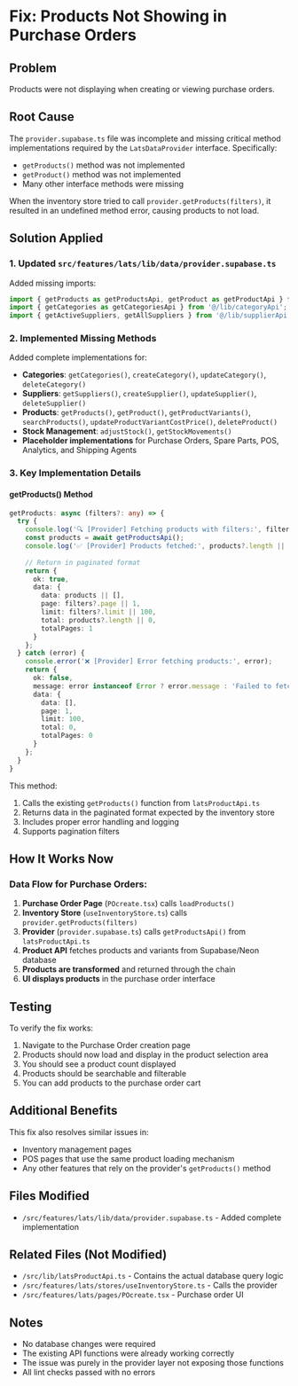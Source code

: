 # Fix: Products Not Showing in Purchase Orders

## Problem
Products were not displaying when creating or viewing purchase orders.

## Root Cause
The `provider.supabase.ts` file was incomplete and missing critical method implementations required by the `LatsDataProvider` interface. Specifically:
- `getProducts()` method was not implemented
- `getProduct()` method was not implemented
- Many other interface methods were missing

When the inventory store tried to call `provider.getProducts(filters)`, it resulted in an undefined method error, causing products to not load.

## Solution Applied

### 1. Updated `src/features/lats/lib/data/provider.supabase.ts`

Added missing imports:
```typescript
import { getProducts as getProductsApi, getProduct as getProductApi } from '@/lib/latsProductApi';
import { getCategories as getCategoriesApi } from '@/lib/categoryApi';
import { getActiveSuppliers, getAllSuppliers } from '@/lib/supplierApi';
```

### 2. Implemented Missing Methods

Added complete implementations for:
- **Categories**: `getCategories()`, `createCategory()`, `updateCategory()`, `deleteCategory()`
- **Suppliers**: `getSuppliers()`, `createSupplier()`, `updateSupplier()`, `deleteSupplier()`
- **Products**: `getProducts()`, `getProduct()`, `getProductVariants()`, `searchProducts()`, `updateProductVariantCostPrice()`, `deleteProduct()`
- **Stock Management**: `adjustStock()`, `getStockMovements()`
- **Placeholder implementations** for Purchase Orders, Spare Parts, POS, Analytics, and Shipping Agents

### 3. Key Implementation Details

#### getProducts() Method
```typescript
getProducts: async (filters?: any) => {
  try {
    console.log('🔍 [Provider] Fetching products with filters:', filters);
    const products = await getProductsApi();
    console.log('✅ [Provider] Products fetched:', products?.length || 0);
    
    // Return in paginated format
    return {
      ok: true,
      data: {
        data: products || [],
        page: filters?.page || 1,
        limit: filters?.limit || 100,
        total: products?.length || 0,
        totalPages: 1
      }
    };
  } catch (error) {
    console.error('❌ [Provider] Error fetching products:', error);
    return {
      ok: false,
      message: error instanceof Error ? error.message : 'Failed to fetch products',
      data: {
        data: [],
        page: 1,
        limit: 100,
        total: 0,
        totalPages: 0
      }
    };
  }
}
```

This method:
1. Calls the existing `getProducts()` function from `latsProductApi.ts`
2. Returns data in the paginated format expected by the inventory store
3. Includes proper error handling and logging
4. Supports pagination filters

## How It Works Now

### Data Flow for Purchase Orders:
1. **Purchase Order Page** (`POcreate.tsx`) calls `loadProducts()`
2. **Inventory Store** (`useInventoryStore.ts`) calls `provider.getProducts(filters)`
3. **Provider** (`provider.supabase.ts`) calls `getProductsApi()` from `latsProductApi.ts`
4. **Product API** fetches products and variants from Supabase/Neon database
5. **Products are transformed** and returned through the chain
6. **UI displays products** in the purchase order interface

## Testing

To verify the fix works:
1. Navigate to the Purchase Order creation page
2. Products should now load and display in the product selection area
3. You should see a product count displayed
4. Products should be searchable and filterable
5. You can add products to the purchase order cart

## Additional Benefits

This fix also resolves similar issues in:
- Inventory management pages
- POS pages that use the same product loading mechanism
- Any other features that rely on the provider's `getProducts()` method

## Files Modified
- `/src/features/lats/lib/data/provider.supabase.ts` - Added complete implementation

## Related Files (Not Modified)
- `/src/lib/latsProductApi.ts` - Contains the actual database query logic
- `/src/features/lats/stores/useInventoryStore.ts` - Calls the provider
- `/src/features/lats/pages/POcreate.tsx` - Purchase order UI

## Notes
- No database changes were required
- The existing API functions were already working correctly
- The issue was purely in the provider layer not exposing those functions
- All lint checks passed with no errors


